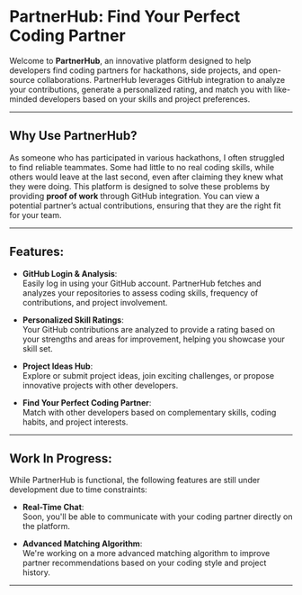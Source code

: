 # PartnerHub: Find Your Perfect Coding Partner

Welcome to **PartnerHub**, an innovative platform designed to help developers find coding partners for hackathons, side projects, and open-source collaborations. PartnerHub leverages GitHub integration to analyze your contributions, generate a personalized rating, and match you with like-minded developers based on your skills and project preferences.

---

## Why Use PartnerHub?

As someone who has participated in various hackathons, I often struggled to find reliable teammates. Some had little to no real coding skills, while others would leave at the last second, even after claiming they knew what they were doing. This platform is designed to solve these problems by providing **proof of work** through GitHub integration. You can view a potential partner’s actual contributions, ensuring that they are the right fit for your team.

---

## Features:

- **GitHub Login & Analysis**:  
  Easily log in using your GitHub account. PartnerHub fetches and analyzes your repositories to assess coding skills, frequency of contributions, and project involvement.

- **Personalized Skill Ratings**:  
  Your GitHub contributions are analyzed to provide a rating based on your strengths and areas for improvement, helping you showcase your skill set.

- **Project Ideas Hub**:  
  Explore or submit project ideas, join exciting challenges, or propose innovative projects with other developers.

- **Find Your Perfect Coding Partner**:  
  Match with other developers based on complementary skills, coding habits, and project interests.

---

## Work In Progress:

While PartnerHub is functional, the following features are still under development due to time constraints:

- **Real-Time Chat**:  
  Soon, you'll be able to communicate with your coding partner directly on the platform.

- **Advanced Matching Algorithm**:  
  We're working on a more advanced matching algorithm to improve partner recommendations based on your coding style and project history.

---

